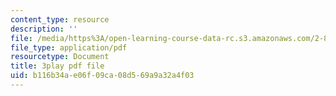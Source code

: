 ```yaml
---
content_type: resource
description: ''
file: /media/https%3A/open-learning-course-data-rc.s3.amazonaws.com/2-830j-control-of-manufacturing-processes-sma-6303-spring-2008/b116b34ae06f09ca08d569a9a32a4f03_GrXkZYhkUS8.pdf
file_type: application/pdf
resourcetype: Document
title: 3play pdf file
uid: b116b34a-e06f-09ca-08d5-69a9a32a4f03
---
```

